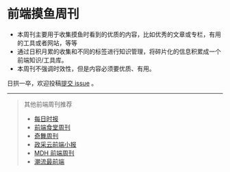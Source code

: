 # 前端摸鱼周刊

- 本周刊主要用于收集摸鱼时看到的优质的内容，比如优秀的文章或专栏，有用的工具或者网站，等等
- 通过日积月累的收集和不同的标签进行知识管理，将碎片化的信息积累成一个前端知识/工具库。
- 本周刊不强调时效性，但是内容必须要优质、有用。


日拱一卒，欢迎投稿[提交 issue](https://github.com/fe-focus/moyu-weekly/issues/new/choose) 。






---

> 其他前端周刊推荐
> - [每日时报](https://wubaiqing.github.io/zaobao)
> - [前端食堂周刊](https://github.com/Geekhyt/weekly)
> - [奇舞周刊](https://weekly.75.team/)
> - [政采云前端小报](https://weekly.zoo.team/)
> - [MDH 前端周刊](https://github.com/sorrycc/weekly)
> - [潮流最前端](https://www.yuque.com/alibabaf2e/weekly)
